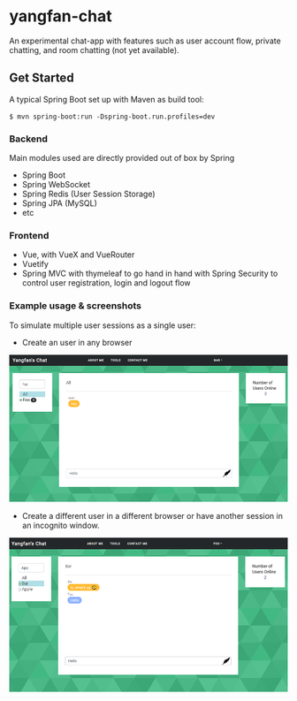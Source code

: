 # yangfan-chat
An experimental chat-app with features such as user account flow, private chatting, and 
room chatting (not yet available).

## Get Started
A typical Spring Boot set up with Maven as build tool:
```
$ mvn spring-boot:run -Dspring-boot.run.profiles=dev
```

###  Backend

Main modules used are directly provided out of box by Spring
* Spring Boot
* Spring WebSocket
* Spring Redis (User Session Storage)
* Spring JPA (MySQL)
* etc

### Frontend

* Vue, with VueX and VueRouter
* Vuetify
* Spring MVC with thymeleaf to go hand in hand with Spring Security to control user
registration, login and logout flow

### Example usage & screenshots

To simulate multiple user sessions as a single user: 

* Create an user in any browser

![alt text](images/sample1.PNG)

* Create a different user in a different browser or have another session in an incognito window.
 
![alt text](images/sample2.PNG)